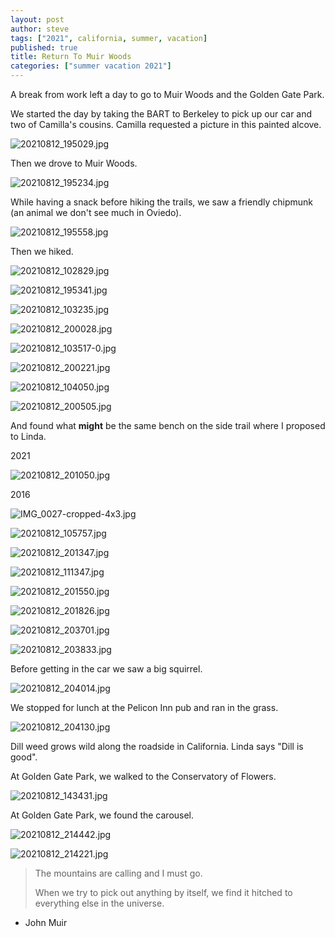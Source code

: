 ```yaml
---
layout: post
author: steve
tags: ["2021", california, summer, vacation]
published: true
title: Return To Muir Woods
categories: ["summer vacation 2021"]
---
```

A break from work left a day to go to Muir Woods and the Golden Gate Park.  

We started the day by taking the BART to Berkeley to pick up our car and two of Camilla's cousins.  Camilla requested a picture in this painted alcove.  

![20210812_195029.jpg]({{site.pics_url}}/20210812_195029.jpg)

Then we drove to Muir Woods.  

![20210812_195234.jpg]({{site.pics_url}}/20210812_195234.jpg)

While having a snack before hiking the trails, we saw a friendly chipmunk (an animal we don't see much in Oviedo).  

![20210812_195558.jpg]({{site.pics_url}}/20210812_195558.jpg)

Then we hiked.  

![20210812_102829.jpg]({{site.pics_url}}/20210812_102829.jpg)

![20210812_195341.jpg]({{site.pics_url}}/20210812_195341.jpg)

![20210812_103235.jpg]({{site.pics_url}}/20210812_103235.jpg)

![20210812_200028.jpg]({{site.pics_url}}/20210812_200028.jpg)

![20210812_103517-0.jpg]({{site.pics_url}}/20210812_103517-0.jpg)

![20210812_200221.jpg]({{site.pics_url}}/20210812_200221.jpg)

![20210812_104050.jpg]({{site.pics_url}}/20210812_104050.jpg)

![20210812_200505.jpg]({{site.pics_url}}/20210812_200505.jpg)

And found what __might__ be the same bench on the side trail where I proposed to Linda.  

2021  

![20210812_201050.jpg]({{site.pics_url}}/20210812_201050.jpg)

2016  

![IMG_0027-cropped-4x3.jpg]({{site.pics_url}}/IMG_0027-cropped-4x3.jpg)

![20210812_105757.jpg]({{site.pics_url}}/20210812_105757.jpg)

![20210812_201347.jpg]({{site.pics_url}}/20210812_201347.jpg)

![20210812_111347.jpg]({{site.pics_url}}/20210812_111347.jpg)

![20210812_201550.jpg]({{site.pics_url}}/20210812_201550.jpg)

![20210812_201826.jpg]({{site.pics_url}}/20210812_201826.jpg)

![20210812_203701.jpg]({{site.pics_url}}/20210812_203701.jpg)

![20210812_203833.jpg]({{site.pics_url}}/20210812_203833.jpg)

Before getting in the car we saw a big squirrel.  

![20210812_204014.jpg]({{site.pics_url}}/20210812_204014.jpg)

We stopped for lunch at the Pelicon Inn pub and ran in the grass.  

![20210812_204130.jpg]({{site.pics_url}}/20210812_204130.jpg)

Dill weed grows wild along the roadside in California.  Linda says "Dill is good".  

At Golden Gate Park, we walked to the Conservatory of Flowers.  

![20210812_143431.jpg]({{site.pics_url}}/20210812_143431.jpg)

At Golden Gate Park, we found the carousel.  

![20210812_214442.jpg]({{site.pics_url}}/20210812_214442.jpg)

![20210812_214221.jpg]({{site.pics_url}}/20210812_214221.jpg)

>The mountains are calling and I must go.  
>
>When we try to pick out anything by itself, we find it hitched to everything else in the universe.  

- John Muir  
